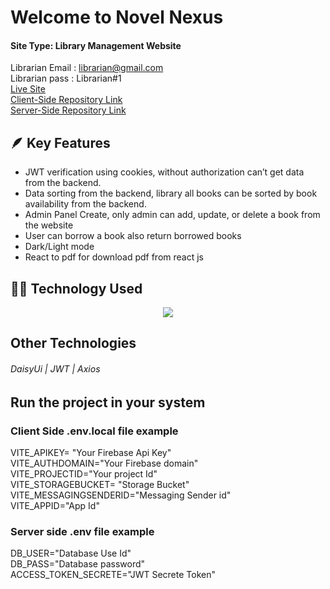 # Welcome to Novel Nexus   

 #### Site Type: Library Management Website    
 Librarian Email : librarian@gmail.com   
 Librarian pass  : Librarian#1      
 [Live Site](https://novel-nexus-io.web.app)     
 [Client-Side Repository Link](https://github.com/shuvajitmaitra/Novel-Nexus-Client)     
 [Server-Side Repository Link](https://github.com/shuvajitmaitra/Media-Hunter-Server)     

## 🪶 Key Features
- JWT verification using cookies, without authorization can’t get data from the backend.
- Data sorting from the backend, library all books can be sorted by book availability from the backend.
- Admin Panel Create, only admin can add, update, or delete a book from the website  
- User can borrow a book also return borrowed books
- Dark/Light mode
- React to pdf for download pdf from react js

## 🧑‍💻 Technology Used
<p align="center">
  <a href="">
    <img src="https://skillicons.dev/icons?i=react,tailwind,firebase,express,mongodb" />
  </a>
</p>

## Other Technologies

###### DaisyUi | JWT | Axios

## Run the project in your system

### Client Side .env.local file example
VITE_APIKEY= "Your Firebase Api Key"   
VITE_AUTHDOMAIN="Your Firebase domain"   
VITE_PROJECTID="Your project Id"   
VITE_STORAGEBUCKET= "Storage Bucket"   
VITE_MESSAGINGSENDERID="Messaging Sender id"   
VITE_APPID="App Id"   
    

### Server side .env file example

 DB_USER="Database Use Id"    
 DB_PASS="Database password"    
 ACCESS_TOKEN_SECRETE="JWT Secrete Token"      

